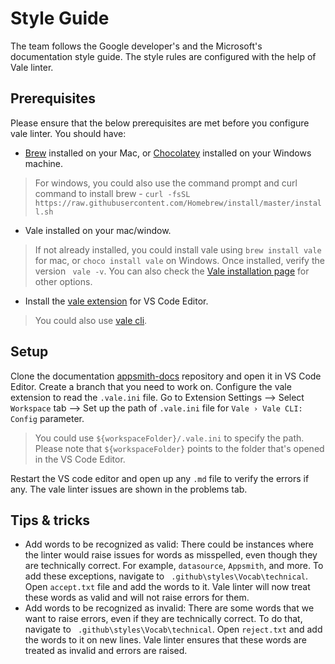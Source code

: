 # Style Guide
The team follows the Google developer's and the Microsoft's documentation style guide. The style rules are configured with the help of Vale linter.

## Prerequisites
Please ensure that the below prerequisites are met before you configure vale linter. You should have:

* [Brew](https://brew.sh) installed on your Mac, or [Chocolatey](https://chocolatey.org/) installed on your Windows machine.
> For windows, you could also use the command prompt and curl command to install brew - `curl -fsSL https://raw.githubusercontent.com/Homebrew/install/master/install.sh`
* Vale installed on your mac/window. 

> If not already installed, you could install vale using `brew install vale` for mac, or `choco install vale` on Windows. Once installed, verify the version ` vale -v`. You can also check the [Vale installation page](https://vale.sh/docs/vale-cli/installation/) for other options.

* Install the [vale extension](https://marketplace.visualstudio.com/items?itemName=errata-ai.vale-server) for VS Code Editor.

> You could also use [vale cli](https://vale.sh/docs/vale-cli/overview/). 

## Setup
Clone the documentation [appsmith-docs](https://github.com/appsmithorg/appsmith-docs) repository and open it in VS Code Editor. Create a branch that you need to work on. Configure the vale extension to read the `.vale.ini` file. Go to Extension Settings --> Select `Workspace` tab --> Set up the path of `.vale.ini` file for `Vale › Vale CLI: Config` parameter. 

> You could use `${workspaceFolder}/.vale.ini` to specify the path. Please note that `${workspaceFolder}` points to the folder that's opened in the VS Code Editor.

Restart the VS code editor and open up any `.md` file to verify the errors if any. The vale linter issues are shown in the problems tab.

## Tips & tricks
* Add words to be recognized as valid: There could be instances where the linter would raise issues for words as misspelled, even though they are technically correct. For example, `datasource`, `Appsmith`, and more. To add these exceptions, navigate to ` .github\styles\Vocab\technical`. Open `accept.txt` file and add the words to it. Vale linter will now treat these words as valid and will not raise errors for them.
* Add words to be recognized as invalid: There are some words that we want to raise errors, even if they are technically correct. To do that, navigate to ` .github\styles\Vocab\technical`. Open `reject.txt` and add the words to it on new lines. Vale linter ensures that these words are treated as invalid and errors are raised.

